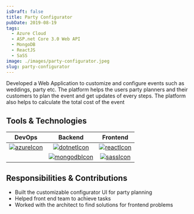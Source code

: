 ```yaml
---
isDraft: false
title: Party Configurator
pubDate: 2019-08-19
tags:
  - Azure Cloud
  - ASP.net Core 3.0 Web API
  - MongoDB
  - ReactJS
  - SaSS
image: ./images/party-configurator.jpeg
slug: party-configurator
---
```


Developed a Web Application to customize and configure events such as weddings,
party etc. The platform helps the users party planners and their customers to plan the event and
get updates of every steps. The platform also helps to calculate the total cost of the event

## **Tools & Technologies**

|          DevOps          |           Backend            |         Frontend         |
| :----------------------: | :--------------------------: | :----------------------: |
| [![azureIcon]][azureUrl] |  [![dotnetIcon]][dotnetUrl]  | [![reactIcon]][reactUrl] |
|                          | [![mongodbIcon]][mongodbUrl] |  [![sassIcon]][sassUrl]  |

## **Responsibilities & Contributions**

- Built the customizable configurator UI for party planning
- Helped front end team to achieve tasks
- Worked with the architect to find solutions for frontend problems

[mongodbIcon]: https://www.mongodb.com/assets/images/global/favicon.ico "MongoDB"
[reactIcon]: https://react.dev/favicon-32x32.png "ReactJS"
[sassIcon]: https://sass-lang.com/icon.png "SaSS"
[azureIcon]: https://cdn-dynmedia-1.microsoft.com/is/content/microsoftcorp/acom_social_icon_azure "Azure Cloud"
[dotnetIcon]: https://dotnet.microsoft.com/blob-assets/images/dotnet-icons/square.png "DotNet"
[reactUrl]: https://react.dev
[sassUrl]: https://sass-lang.com
[mongodbUrl]: https://www.mongodb.com
[azureUrl]: https://azure.microsoft.com/en-us
[dotnetUrl]: https://dotnet.microsoft.com/en-us/apps/aspnet
